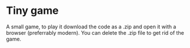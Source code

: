 # Tiny game
A small game, to play it download the code as a .zip and open it with a browser (preferrably modern). You can delete the .zip file to get rid of the game.
